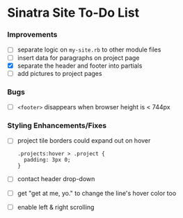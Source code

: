 # Sinatra Site To-Do List

### Improvements

- [ ] separate logic on `my-site.rb` to other module files
- [ ] insert data for paragraphs on project page
- [x] separate the header and footer into partials
- [ ] add pictures to project pages

### Bugs

+ [ ] `<footer>` disappears when browser height is < 744px

### Styling Enhancements/Fixes

+ [ ] project tile borders could expand out on hover  

      .projects:hover > .project {
        padding: 3px 0;
      }

+ [ ] contact header drop-down

+ [ ] get "get at me, yo." to change the line's hover color too

+ [ ] enable left & right scrolling
